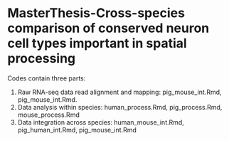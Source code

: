 # MasterThesis-Cross-species comparison of conserved neuron cell types important in spatial processing
Codes contain three parts:
1. Raw RNA-seq data read alignment and mapping: pig_mouse_int.Rmd, pig_mouse_int.Rmd.
2. Data analysis within species: human_process.Rmd, pig_process.Rmd, mouse_process.Rmd
3. Data integration across species: human_mouse_int.Rmd, pig_human_int.Rmd, pig_mouse_int.Rmd
